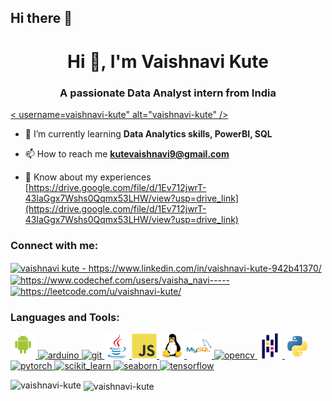 ## Hi there 👋
<h1 align="center">Hi 👋, I'm Vaishnavi Kute</h1>
<h3 align="center">A passionate Data Analyst intern from India</h3>

<p align="left"> <a href="https://github.com/ryo-ma/github-profile-trophy">< username=vaishnavi-kute" alt="vaishnavi-kute" /></a> </p>

- 🌱 I’m currently learning **Data Analytics skills, PowerBI, SQL**

- 📫 How to reach me **kutevaishnavi9@gmail.com**

- 📄 Know about my experiences [https://drive.google.com/file/d/1Ev712jwrT-43laGgx7Wshs0Qqmx53LHW/view?usp=drive_link](https://drive.google.com/file/d/1Ev712jwrT-43laGgx7Wshs0Qqmx53LHW/view?usp=drive_link)

<h3 align="left">Connect with me:</h3>
<p align="left">
<a href="https://linkedin.com/in/vaishnavi kute - https://www.linkedin.com/in/vaishnavi-kute-942b41370/" target="blank"><img align="center" src="https://raw.githubusercontent.com/rahuldkjain/github-profile-readme-generator/master/src/images/icons/Social/linked-in-alt.svg" alt="vaishnavi kute - https://www.linkedin.com/in/vaishnavi-kute-942b41370/" height="30" width="40" /></a>
<a href="https://www.codechef.com/users/https://www.codechef.com/users/vaisha_navi-----" target="blank"><img align="center" src="https://cdn.jsdelivr.net/npm/simple-icons@3.1.0/icons/codechef.svg" alt="https://www.codechef.com/users/vaisha_navi-----" height="30" width="40" /></a>
<a href="https://www.leetcode.com/https://leetcode.com/u/vaishnavi-kute/" target="blank"><img align="center" src="https://raw.githubusercontent.com/rahuldkjain/github-profile-readme-generator/master/src/images/icons/Social/leet-code.svg" alt="https://leetcode.com/u/vaishnavi-kute/" height="30" width="40" /></a>
</p>

<h3 align="left">Languages and Tools:</h3>
<p align="left"> <a href="https://developer.android.com" target="_blank" rel="noreferrer"> <img src="https://raw.githubusercontent.com/devicons/devicon/master/icons/android/android-original-wordmark.svg" alt="android" width="40" height="40"/> </a> <a href="https://www.arduino.cc/" target="_blank" rel="noreferrer"> <img src="https://cdn.worldvectorlogo.com/logos/arduino-1.svg" alt="arduino" width="40" height="40"/> </a> <a href="https://git-scm.com/" target="_blank" rel="noreferrer"> <img src="https://www.vectorlogo.zone/logos/git-scm/git-scm-icon.svg" alt="git" width="40" height="40"/> </a> <a href="https://www.java.com" target="_blank" rel="noreferrer"> <img src="https://raw.githubusercontent.com/devicons/devicon/master/icons/java/java-original.svg" alt="java" width="40" height="40"/> </a> <a href="https://developer.mozilla.org/en-US/docs/Web/JavaScript" target="_blank" rel="noreferrer"> <img src="https://raw.githubusercontent.com/devicons/devicon/master/icons/javascript/javascript-original.svg" alt="javascript" width="40" height="40"/> </a> <a href="https://www.linux.org/" target="_blank" rel="noreferrer"> <img src="https://raw.githubusercontent.com/devicons/devicon/master/icons/linux/linux-original.svg" alt="linux" width="40" height="40"/> </a> <a href="https://www.mysql.com/" target="_blank" rel="noreferrer"> <img src="https://raw.githubusercontent.com/devicons/devicon/master/icons/mysql/mysql-original-wordmark.svg" alt="mysql" width="40" height="40"/> </a> <a href="https://opencv.org/" target="_blank" rel="noreferrer"> <img src="https://www.vectorlogo.zone/logos/opencv/opencv-icon.svg" alt="opencv" width="40" height="40"/> </a> <a href="https://pandas.pydata.org/" target="_blank" rel="noreferrer"> <img src="https://raw.githubusercontent.com/devicons/devicon/2ae2a900d2f041da66e950e4d48052658d850630/icons/pandas/pandas-original.svg" alt="pandas" width="40" height="40"/> </a> <a href="https://www.python.org" target="_blank" rel="noreferrer"> <img src="https://raw.githubusercontent.com/devicons/devicon/master/icons/python/python-original.svg" alt="python" width="40" height="40"/> </a> <a href="https://pytorch.org/" target="_blank" rel="noreferrer"> <img src="https://www.vectorlogo.zone/logos/pytorch/pytorch-icon.svg" alt="pytorch" width="40" height="40"/> </a> <a href="https://scikit-learn.org/" target="_blank" rel="noreferrer"> <img src="https://upload.wikimedia.org/wikipedia/commons/0/05/Scikit_learn_logo_small.svg" alt="scikit_learn" width="40" height="40"/> </a> <a href="https://seaborn.pydata.org/" target="_blank" rel="noreferrer"> <img src="https://seaborn.pydata.org/_images/logo-mark-lightbg.svg" alt="seaborn" width="40" height="40"/> </a> <a href="https://www.tensorflow.org" target="_blank" rel="noreferrer"> <img src="https://www.vectorlogo.zone/logos/tensorflow/tensorflow-icon.svg" alt="tensorflow" width="40" height="40"/> </a> </p>

<p><img align="left" src="https://github-readme-stats.vercel.app/api/top-langs?username=vaishnavi-kute&show_icons=true&locale=en&layout=compact" alt="vaishnavi-kute" /></p>

<p>&nbsp;<img align="center" src="https://github-readme-stats.vercel.app/api?username=vaishnavi-kute&show_icons=true&locale=en" alt="vaishnavi-kute" /></p>
